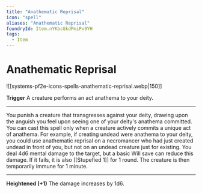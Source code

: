 ```yaml
---
title: "Anathematic Reprisal"
icon: "spell"
aliases: "Anathematic Reprisal"
foundryId: Item.nYKbcGkdPmiPv9YH
tags:
  - Item
---
```


# Anathematic Reprisal
![[systems-pf2e-icons-spells-anathematic-reprisal.webp|150]]

**Trigger** A creature performs an act anathema to your deity.

* * *

You punish a creature that transgresses against your deity, drawing upon the anguish you feel upon seeing one of your deity's anathema committed. You can cast this spell only when a creature actively commits a unique act of anathema. For example, if creating undead were anathema to your deity, you could use anathematic reprisal on a necromancer who had just created undead in front of you, but not on an undead creature just for existing. You deal 4d6 mental damage to the target, but a basic Will save can reduce this damage. If it fails, it is also [[Stupefied 1]] for 1 round. The creature is then temporarily immune for 1 minute.

* * *

**Heightened (+1)** The damage increases by 1d6.
